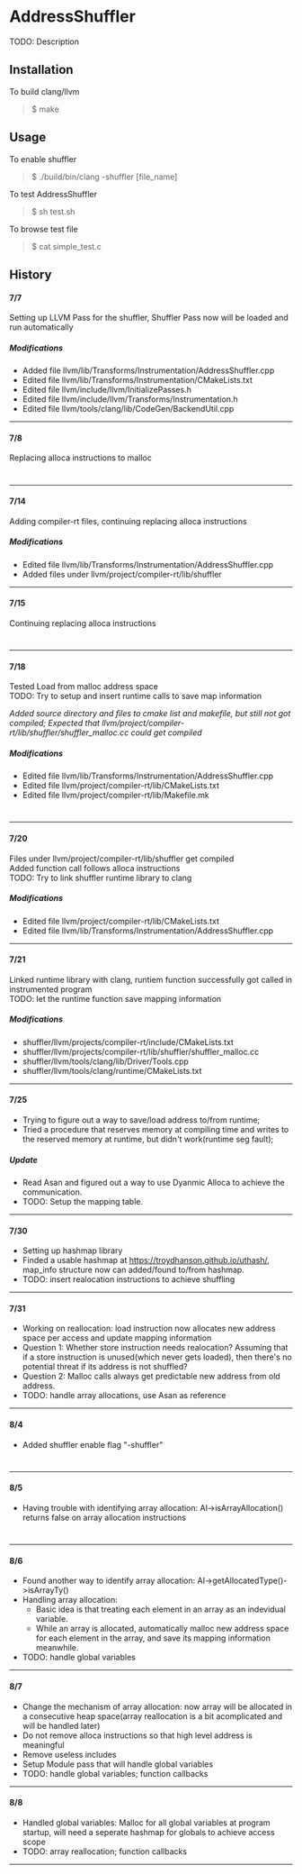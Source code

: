 # AddressShuffler
TODO: Description
## Installation
To build clang/llvm
> $ make
## Usage
To enable shuffler
> $ ./build/bin/clang -shuffler [file_name]

To test AddressShuffler
> $ sh test.sh

To browse test file
> $ cat simple_test.c
## History
#### 7/7
Setting up LLVM Pass for the shuffler, Shuffler Pass now will be loaded and run automatically
##### Modifications
- Added file llvm/lib/Transforms/Instrumentation/AddressShuffler.cpp
- Edited file llvm/lib/Transforms/Instrumentation/CMakeLists.txt
- Edited file llvm/include/llvm/InitializePasses.h
- Edited file llvm/include/llvm/Transforms/Instrumentation.h
- Edited file llvm/tools/clang/lib/CodeGen/BackendUtil.cpp
---
#### 7/8
Replacing alloca instructions to malloc
#
---
#### 7/14
Adding compiler-rt files, continuing replacing alloca instructions
##### Modifications
- Edited file llvm/lib/Transforms/Instrumentation/AddressShuffler.cpp
- Added files under llvm/project/compiler-rt/lib/shuffler
---
#### 7/15
Continuing replacing alloca instructions
#
---
#### 7/18
Tested Load from malloc address space   
TODO: Try to setup and insert runtime calls to save map information   

*Added source directory and files to cmake list and makefile, but still not got compiled; Expected that llvm/project/compiler-rt/lib/shuffler/shuffler_malloc.cc could get compiled*
##### Modifications
- Edited file llvm/lib/Transforms/Instrumentation/AddressShuffler.cpp
- Edited file llvm/project/compiler-rt/lib/CMakeLists.txt
- Edited file llvm/project/compiler-rt/lib/Makefile.mk   
#
---
#### 7/20
Files under llvm/project/compiler-rt/lib/shuffler get compiled   
Added function call follows alloca instructions   
TODO: Try to link shuffler runtime library to clang
##### Modifications
- Edited file llvm/project/compiler-rt/lib/CMakeLists.txt
- Edited file llvm/lib/Transforms/Instrumentation/AddressShuffler.cpp
---
#### 7/21
Linked runtime library with clang, runtiem function successfully got called in instrumented program   
TODO: let the runtime function save mapping information
##### Modifications
- shuffler/llvm/projects/compiler-rt/include/CMakeLists.txt
- shuffler/llvm/projects/compiler-rt/lib/shuffler/shuffler_malloc.cc
- shuffler/llvm/tools/clang/lib/Driver/Tools.cpp
- shuffler/llvm/tools/clang/runtime/CMakeLists.txt
- ---
#### 7/25
- Trying to figure out a way to save/load address to/from runtime;
- Tried a procedure that reserves memory at compiling time and writes to the reserved memory at runtime, but didn't work(runtime seg fault);
##### Update
- Read Asan and figured out a way to use Dyanmic Alloca to achieve the communication.
- TODO: Setup the mapping table.
---
#### 7/30
- Setting up hashmap library
- Finded a usable hashmap at https://troydhanson.github.io/uthash/, map_info structure now can added/found to/from hashmap.    
- TODO: insert realocation instructions to achieve shuffling
---
#### 7/31
- Working on reallocation: load instruction now allocates new address space per access and update mapping information
- Question 1: Whether store instruction needs realocation? Assuming that if a store instruction is unused(which never gets loaded), then there's no potential threat if its address is not shuffled?
- Question 2: Malloc calls always get predictable new address from old address.
- TODO: handle array allocations, use Asan as reference
---
#### 8/4
- Added shuffler enable flag "-shuffler"
#
---
#### 8/5
- Having trouble with identifying array allocation: AI->isArrayAllocation() returns false on array allocation instructions
#
---
#### 8/6
- Found another way to identify array allocation: AI->getAllocatedType()->isArrayTy()
- Handling array allocation: 
  - Basic idea is that treating each element in an array as an indevidual variable. 
  - While an array is allocated, automatically malloc new address space for each element in the array, and save its mapping information meanwhile.
- TODO: handle global variables
---
#### 8/7
- Change the mechanism of array allocation: now array will be allocated in a consecutive heap space(array reallocation is a bit acomplicated and will be handled later)
- Do not remove alloca instructions so that high level address is meaningful
- Remove useless includes
- Setup Module pass that will handle global variables
- TODO: handle global variables; function callbacks
---
#### 8/8
- Handled global variables: Malloc for all global variables at program startup, will need a seperate hashmap for globals to achieve access scope
- TODO: array reallocation; function callbacks
---